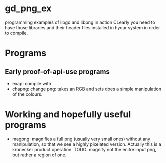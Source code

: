 # gd\_png\_ex
programming examples of libgd and libpng in action
CLearly you need to have those libraries and their header files installed in hyour system
in order to compile.

# Programs
## Early proof-of-api-use programs
* exap: compile with 
* chapng: change png: takes an RGB and sets does a simple manipulation of the colours.

# Working and hopefully useful programs
* magpng: magnifies a full png (usually very small ones) without any manipulation, so that we see a highly pixelated version. 
Actually this is a kronecker product operation. TODO: magnify not the enitre input png, but rather a region of one.
